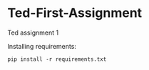 # Ted-First-Assignment
Ted assignment 1


Installing requirements:
```
pip install -r requirements.txt
```
